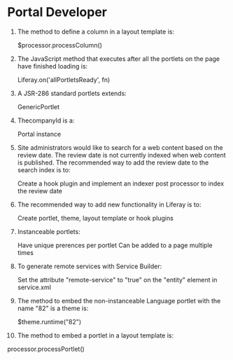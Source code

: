 # Portal Developer

1. The method to define a column in a layout template is:

   $processor.processColumn()

2. The JavaScript method that executes after all the portlets on the page have finished loading is:

   Liferay.on('allPortletsReady', fn)

3. A JSR-286 standard portlets extends:

   GenericPortlet

4. ThecompanyId is a:

   Portal instance

5. Site administrators would like to search for a web content based on the review date. The review date is not currently indexed when web content is published. The recommended way to add the review date to the search index is to:

   Create a hook plugin and implement an indexer post processor to index the review date

6. The recommended way to add new functionality in Liferay is to:

   Create portlet, theme, layout template or hook plugins

7. Instanceable portlets:
   
   Have unique prerences per portlet
   Can be added to a page multiple times

8. To generate remote services with Service Builder:

   Set the attribute "remote-service" to "true" on the "entity" element in service.xml

9. The method to embed the non-instanceable Language portlet with the name "82" is a theme is:

   $theme.runtime("82")
   
10. The method to embed a portlet in a layout template is:

   processor.processPortlet()

